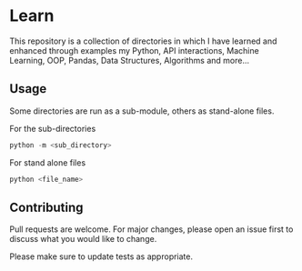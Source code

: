 # Learn

This repository is a collection of directories in which I have learned and enhanced through examples my 
Python, API interactions, Machine Learning, OOP, Pandas, Data Structures, Algorithms and more...


## Usage
Some directories are run as a sub-module, others as stand-alone files.

For the sub-directories

```python
python -m <sub_directory>

```

For stand alone files

```python
python <file_name>

```


## Contributing
Pull requests are welcome. For major changes, please open an issue first to discuss what you would like to change.

Please make sure to update tests as appropriate.
